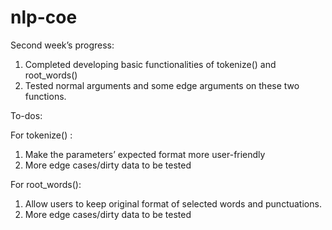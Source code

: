 # nlp-coe

Second week’s progress:
1.	Completed developing basic functionalities of tokenize() and root_words()
2.	Tested normal arguments and some edge arguments on these two functions.

To-dos:

For tokenize() : 
1)	Make the parameters’ expected format more user-friendly
2)	More edge cases/dirty data to be tested

For root_words():       
1)	Allow users to keep original format of selected words and punctuations.      
2)	More edge cases/dirty data to be tested
